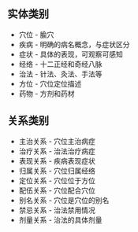 ## 实体类别
- 穴位 - 腧穴
- 疾病 - 明确的病名概念，与症状区分
- 症状 - 具体的表现，可观察可感知
- 经络 - 十二正经和奇经八脉
- 治法 - 针法、灸法、手法等
- 方位 - 穴位定位描述
- 药物 - 方剂和药材
## 关系类别
- 主治关系 - 穴位主治病症
- 治疗关系 - 治法治疗病症
- 表现关系 - 疾病表现症状
- 归属关系 - 穴位归属经络
- 定位关系 - 穴位位于方位
- 配伍关系 - 穴位配合穴位
- 别名关系 - 穴位是穴位的别名
- 禁忌关系 - 治法禁用情况
- 剂量关系 - 治法的具体剂量